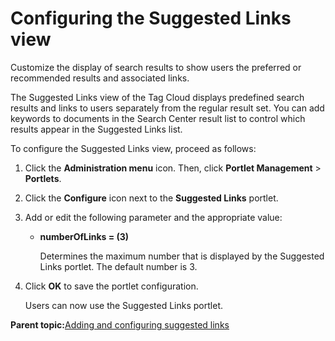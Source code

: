 # Configuring the Suggested Links view

Customize the display of search results to show users the preferred or recommended results and associated links.

The Suggested Links view of the Tag Cloud displays predefined search results and links to users separately from the regular result set. You can add keywords to documents in the Search Center result list to control which results appear in the Suggested Links list.

To configure the Suggested Links view, proceed as follows:

1.  Click the **Administration menu** icon. Then, click **Portlet Management** \> **Portlets**.

2.  Click the **Configure** icon next to the **Suggested Links** portlet.

3.  Add or edit the following parameter and the appropriate value:

    -   **numberOfLinks = \(3\)**

        Determines the maximum number that is displayed by the Suggested Links portlet. The default number is 3.

4.  Click **OK** to save the portlet configuration.

    Users can now use the Suggested Links portlet.


**Parent topic:**[Adding and configuring suggested links](../admin-system/srt_add_sugg_links.md)

